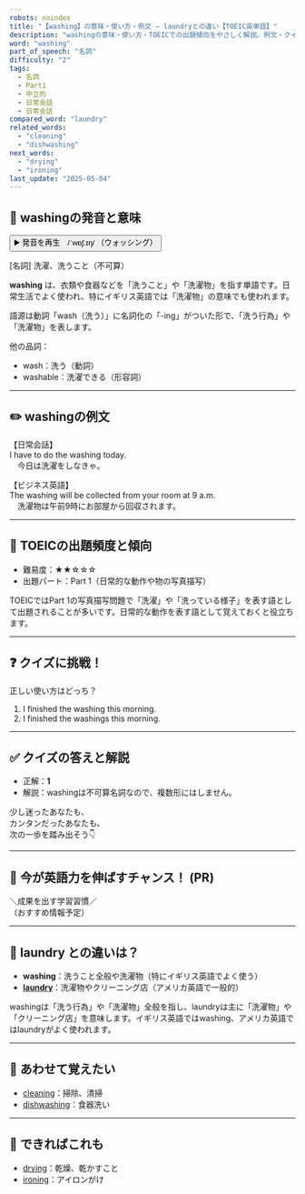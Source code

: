 ```yaml
---
robots: noindex
title: "【washing】の意味・使い方・例文 ― laundryとの違い【TOEIC英単語】"
description: "washingの意味・使い方・TOEICでの出題傾向をやさしく解説。例文・クイズ付きでlaundryとの違いもわかりやすく学べます。"
word: "washing"
part_of_speech: "名詞"
difficulty: "2"
tags:
  - 名詞
  - Part1
  - 中立的
  - 日常会話
  - 日常会話
compared_word: "laundry"
related_words:
  - "cleaning"
  - "dishwashing"
next_words:
  - "drying"
  - "ironing"
last_update: "2025-05-04"
---
```


## 🔰 washingの発音と意味

<button class="play-audio" onclick="playTTS('washing')">
  <span class="play-audio-main">
    ▶️ 発音を再生　/ˈwɒʃ.ɪŋ/
  </span>
  <span class="play-audio-sub">
    （ウォッシング）
  </span>
</button>

[名詞] 洗濯、洗うこと（不可算）

**washing** は、衣類や食器などを「洗うこと」や「洗濯物」を指す単語です。日常生活でよく使われ、特にイギリス英語では「洗濯物」の意味でも使われます。

語源は動詞「wash（洗う）」に名詞化の「-ing」がついた形で、「洗う行為」や「洗濯物」を表します。

他の品詞：  
- wash：洗う（動詞）
- washable：洗濯できる（形容詞）

---

## ✏️ washingの例文

【日常会話】  
I have to do the washing today.  
　今日は洗濯をしなきゃ。

【ビジネス英語】  
The washing will be collected from your room at 9 a.m.  
　洗濯物は午前9時にお部屋から回収されます。

---

## 🎯 TOEICの出題頻度と傾向

- 難易度：★★☆☆☆
- 出題パート：Part 1（日常的な動作や物の写真描写）

TOEICではPart 1の写真描写問題で「洗濯」や「洗っている様子」を表す語として出題されることが多いです。日常的な動作を表す語として覚えておくと役立ちます。

---

## ❓ クイズに挑戦！

正しい使い方はどっち？

1. I finished the washing this morning.  
2. I finished the washings this morning.

---

## ✅ クイズの答えと解説

- 正解：**1**
- 解説：washingは不可算名詞なので、複数形にはしません。

少し迷ったあなたも、  
カンタンだったあなたも、  
次の一歩を踏み出そう👇️

---

## 🚀 今が英語力を伸ばすチャンス！ (PR)

<div class="info-center">
＼成果を出す学習習慣／<br>  
（おすすめ情報予定）
</div>

---

## 🤔  laundry との違いは？

- **washing**：洗うこと全般や洗濯物（特にイギリス英語でよく使う）
- **[laundry](/word/laundry)**：洗濯物やクリーニング店（アメリカ英語で一般的）

washingは「洗う行為」や「洗濯物」全般を指し、laundryは主に「洗濯物」や「クリーニング店」を意味します。イギリス英語ではwashing、アメリカ英語ではlaundryがよく使われます。

---

## 🧩 あわせて覚えたい

- [cleaning](/word/cleaning)：掃除、清掃
- [dishwashing](/word/dishwashing)：食器洗い

---

## 📖 できればこれも

- [drying](/word/drying)：乾燥、乾かすこと
- [ironing](/word/ironing)：アイロンがけ

<!-- cvid: aid20_bid26 -->
